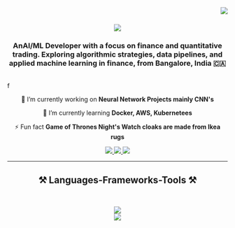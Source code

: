 <img align="right" src="https://visitor-badge.laobi.icu/badge?page_id=salesp07.salesp07" />

<h1 align="center">
    <img src="https://readme-typing-svg.herokuapp.com/?font=Righteous&size=35&center=true&vCenter=true&width=500&height=70&duration=4000&lines=Hello+There!+👋;+Myself+Benson;" />
</h1>

<h3 align="center">AnAI/ML Developer with a focus on finance and quantitative trading. Exploring algorithmic strategies, data pipelines, and applied machine learning in finance, from Bangalore, India 🇨🇦</h3>

<br/>
f
<div align="center">
 
 🔭 I’m currently working on **Neural Network Projects mainly CNN's**
 
 🌱 I’m currently learning **Docker, AWS, Kubernetees**

⚡ Fun fact **Game of Thrones Night's Watch cloaks are made from Ikea rugs**

 </div>
 
<div align="center"> 
  <a href="mailto:bensonbabu2005@gmail.com">
    <img src="https://img.shields.io/badge/Gmail-333333?style=for-the-badge&logo=gmail&logoColor=red" />
  </a>
  <a href="https://www.linkedin.com/in/benson-babu/" target="_blank">
    <img src="https://img.shields.io/badge/LinkedIn-0077B5?style=for-the-badge&logo=linkedin&logoColor=white" target="_blank" />
  </a>
  <a href="https://github.com/DEPACIOUS" target="_blank">
     <img src="https://img.shields.io/badge/Portfolio-FF5722?style=for-the-badge&logo=todoist&logoColor=white" target="_blank" /> <!-- sqlite, safari, google-chrome are other good icon options -->
  </a>
</div>

 <hr/>
 
<h2 align="center">⚒️ Languages-Frameworks-Tools ⚒️</h2>
<br/>

<p align="center">
  <img src="https://skillicons.dev/icons?i=pytorch,python,cpp,sklearn,mongodb,tensorflow,mysql" />
  <br>
  <img src="https://skillicons.dev/icons?i=git,fastapi,flask,html,css,nodejs,javascript,django,vite" />
</p>
